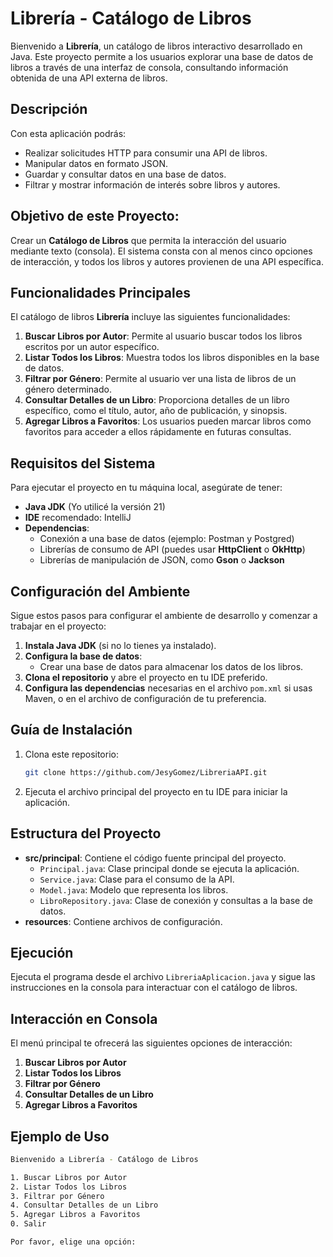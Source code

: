 # Librería - Catálogo de Libros

Bienvenido a **Librería**, un catálogo de libros interactivo desarrollado en Java. Este proyecto permite a los usuarios explorar una base de datos de libros a través de una interfaz de consola, consultando información obtenida de una API externa de libros.

## Descripción

Con esta aplicación podrás:

- Realizar solicitudes HTTP para consumir una API de libros.
- Manipular datos en formato JSON.
- Guardar y consultar datos en una base de datos.
- Filtrar y mostrar información de interés sobre libros y autores.

## Objetivo de este Proyecto:

Crear un **Catálogo de Libros** que permita la interacción del usuario mediante texto (consola). El sistema consta con al menos cinco opciones de interacción, y todos los libros y autores provienen de una API específica.

## Funcionalidades Principales

El catálogo de libros **Librería** incluye las siguientes funcionalidades:

1. **Buscar Libros por Autor**: Permite al usuario buscar todos los libros escritos por un autor específico.
2. **Listar Todos los Libros**: Muestra todos los libros disponibles en la base de datos.
3. **Filtrar por Género**: Permite al usuario ver una lista de libros de un género determinado.
4. **Consultar Detalles de un Libro**: Proporciona detalles de un libro específico, como el título, autor, año de publicación, y sinopsis.
5. **Agregar Libros a Favoritos**: Los usuarios pueden marcar libros como favoritos para acceder a ellos rápidamente en futuras consultas.

## Requisitos del Sistema

Para ejecutar el proyecto en tu máquina local, asegúrate de tener:

- **Java JDK** (Yo utilicé la versión 21)
- **IDE** recomendado: IntelliJ
- **Dependencias**:
    - Conexión a una base de datos (ejemplo: Postman y Postgred)
    - Librerías de consumo de API (puedes usar **HttpClient** o **OkHttp**)
    - Librerías de manipulación de JSON, como **Gson** o **Jackson**

## Configuración del Ambiente

Sigue estos pasos para configurar el ambiente de desarrollo y comenzar a trabajar en el proyecto:

1. **Instala Java JDK** (si no lo tienes ya instalado).
2. **Configura la base de datos**:
    - Crear una base de datos para almacenar los datos de los libros.
3. **Clona el repositorio** y abre el proyecto en tu IDE preferido.
4. **Configura las dependencias** necesarias en el archivo `pom.xml` si usas Maven, o en el archivo de configuración de tu preferencia.

## Guía de Instalación

1. Clona este repositorio:

    ```bash
    git clone https://github.com/JesyGomez/LibreriaAPI.git
    ```

2. Ejecuta el archivo principal del proyecto en tu IDE para iniciar la aplicación.

## Estructura del Proyecto

- **src/principal**: Contiene el código fuente principal del proyecto.
    - `Principal.java`: Clase principal donde se ejecuta la aplicación.
    - `Service.java`: Clase para el consumo de la API.
    - `Model.java`: Modelo que representa los libros.
    - `LibroRepository.java`: Clase de conexión y consultas a la base de datos.
- **resources**: Contiene archivos de configuración.

## Ejecución

Ejecuta el programa desde el archivo `LibreriaAplicacion.java` y sigue las instrucciones en la consola para interactuar con el catálogo de libros.

## Interacción en Consola

El menú principal te ofrecerá las siguientes opciones de interacción:

1. **Buscar Libros por Autor**
2. **Listar Todos los Libros**
3. **Filtrar por Género**
4. **Consultar Detalles de un Libro**
5. **Agregar Libros a Favoritos**

## Ejemplo de Uso

```bash
Bienvenido a Librería - Catálogo de Libros

1. Buscar Libros por Autor
2. Listar Todos los Libros
3. Filtrar por Género
4. Consultar Detalles de un Libro
5. Agregar Libros a Favoritos
0. Salir

Por favor, elige una opción: 
